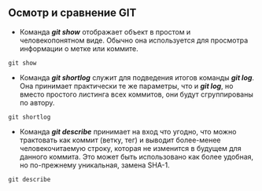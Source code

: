 ## Осмотр и сравнение GIT

* Команда ***git show*** отображает объект в простом и человекопонятном виде. Обычно она используется для просмотра информации о метке или коммите.
```
git show
```
* Команда ***git shortlog*** служит для подведения итогов команды ***git log***. Она принимает практически те же параметры, что и ***git log***, но вместо простого листинга всех коммитов, они будут сгруппированы по автору.
```
git shortlog
```
* Команда ***git describe*** принимает на вход что угодно, что можно трактовать как коммит (ветку, тег) и выводит более-менее человекочитаемую строку, которая не изменится в будущем для данного коммита. Это может быть использовано как более удобная, но по-прежнему уникальная, замена SHA-1.
```
git describe
```